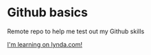 # Github basics
Remote repo to help me test out my Github skills

[I'm learning on lynda.com!](https://www.lynda.com)
